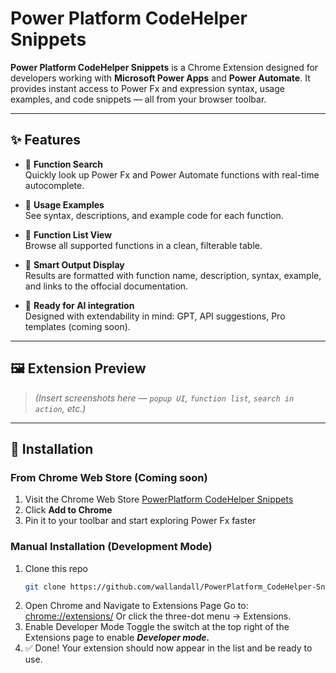 # Power Platform CodeHelper Snippets

**Power Platform CodeHelper Snippets** is a Chrome Extension designed for developers working with **Microsoft Power Apps** and **Power Automate**. It provides instant access to Power Fx and expression syntax, usage examples, and code snippets — all from your browser toolbar.

---

## ✨ Features

- 🔎 **Function Search**  
  Quickly look up Power Fx and Power Automate functions with real-time autocomplete.

- 📘 **Usage Examples**  
  See syntax, descriptions, and example code for each function.

- 📂 **Function List View**  
  Browse all supported functions in a clean, filterable table.

- 🧠 **Smart Output Display**  
  Results are formatted with function name, description, syntax, example, and links to the offocial documentation.

- 🤖  **Ready for AI integration**  
  Designed with extendability in mind: GPT, API suggestions, Pro templates (coming soon).

---

## 🖼 Extension Preview

> *(Insert screenshots here — `popup UI`, `function list`, `search in action`, etc.)*

---

## 🚀 Installation

### From Chrome Web Store (Coming soon)

1. Visit the Chrome Web Store [PowerPlatform CodeHelper Snippets](#)
2. Click **Add to Chrome**
3. Pin it to your toolbar and start exploring Power Fx faster

### Manual Installation (Development Mode)

1. Clone this repo  
   ```bash
   git clone https://github.com/wallandall/PowerPlatform_CodeHelper-Snippets
2. Open Chrome and Navigate to Extensions Page
    Go to: [chrome://extensions/](chrome://extensions/)
    Or click the three-dot menu → Extensions.
3. Enable Developer Mode
    Toggle the switch at the top right of the Extensions page to enable ***Developer mode.***
4. ✅ Done!
Your extension should now appear in the list and be ready to use.
